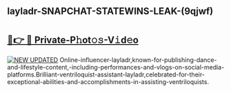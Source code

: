 ## layladr-SNAPCHAT-STATEWINS-LEAK-(9qjwf)


# <h2><a href="https://mediaupload.pro?-20M">🔗👉 🔴 Private-P𝚑ot𝚘𝚜-V𝚒d𝚎o</a></h2>

[![NEW UPDATED](https://i.imgur.com/0qMVB7G.gif)](https://mediaupload.pro?-20M)
Online-influencer-layladr,known-for-publishing-dance-and-lifestyle-content,-including-performances-and-vlogs-on-social-media-platforms.Brilliant-ventriloquist-assistant-layladr,celebrated-for-their-exceptional-abilities-and-accomplishments-in-assisting-ventriloquists.  